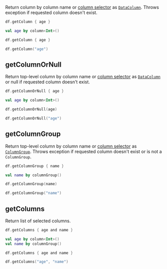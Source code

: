 [//]: # (title: getColumn)

<!---IMPORT org.jetbrains.kotlinx.dataframe.samples.api.Access-->

Return column by column name or [column selector](ColumnSelectors.md) as [`DataColumn`](DataColumn.md). Throws exception if requested column doesn't exist.

<!---FUN getColumn-->
<tabs>
<tab title="Properties">

```kotlin
df.getColumn { age }
```

</tab>
<tab title="Accessors">

```kotlin
val age by column<Int>()

df.getColumn { age }
```

</tab>
<tab title="Strings">

```kotlin
df.getColumn("age")
```

</tab></tabs>
<!---END-->

## getColumnOrNull

Return top-level column by column name or [column selector](ColumnSelectors.md) as [`DataColumn`](DataColumn.md) or null if requested column doesn't exist.

<!---FUN getColumnOrNull-->
<tabs>
<tab title="Properties">

```kotlin
df.getColumnOrNull { age }
```

</tab>
<tab title="Accessors">

```kotlin
val age by column<Int>()

df.getColumnOrNull(age)
```

</tab>
<tab title="Strings">

```kotlin
df.getColumnOrNull("age")
```

</tab></tabs>
<!---END-->

## getColumnGroup

Return top-level column by column name or [column selector](ColumnSelectors.md) as [`ColumnGroup`](DataColumn.md#columngroup). Throws exception if requested column doesn't exist or is not a `ColumnGroup`.

<!---FUN getColumnGroup-->
<tabs>
<tab title="Properties">

```kotlin
df.getColumnGroup { name }
```

</tab>
<tab title="Accessors">

```kotlin
val name by columnGroup()

df.getColumnGroup(name)
```

</tab>
<tab title="Strings">

```kotlin
df.getColumnGroup("name")
```

</tab></tabs>
<!---END-->

## getColumns

Return list of selected columns.

<!---FUN getColumns-->
<tabs>
<tab title="Properties">

```kotlin
df.getColumns { age and name }
```

</tab>
<tab title="Accessors">

```kotlin
val age by column<Int>()
val name by columnGroup()

df.getColumns { age and name }
```

</tab>
<tab title="Strings">

```kotlin
df.getColumns("age", "name")
```

</tab></tabs>
<!---END-->
